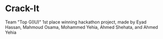 # Crack-It
Team "Top G(IU)" 1st place winning hackathon project, made by Eyad Hassan, Mahmoud Osama, Mohammed Yehia, Ahmed Shehata, and Ahmed Yehia

